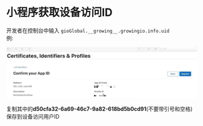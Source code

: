 # 小程序获取设备访问ID

开发者在控制台中输入 `gioGlobal.__growing__.growingio.info.uid`  
例:

![](../../../.gitbook/assets/image%20%28151%29.png)

复制其中的**d50cfa32-6a69-46c7-9a82-618bd5b0cd91**\(不要带引号和空格\)保存到设备访问用户ID  


